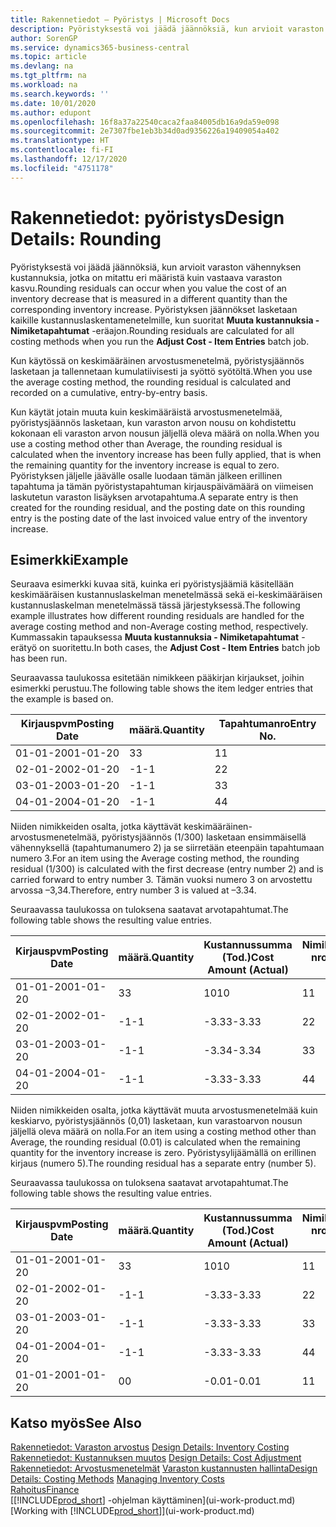 ```yaml
---
title: Rakennetiedot – Pyöristys | Microsoft Docs
description: Pyöristyksestä voi jäädä jäännöksiä, kun arvioit varaston vähennyksen kustannuksia, jotka on mitattu eri määristä, kuin vastaava varaston kasvu. Pyöristyksen jäännökset lasketaan kaikille kustannuslaskentamenetelmille, kun suoritat **Muuta kustannuksia - Nimiketapahtumat** -eräajon.
author: SorenGP
ms.service: dynamics365-business-central
ms.topic: article
ms.devlang: na
ms.tgt_pltfrm: na
ms.workload: na
ms.search.keywords: ''
ms.date: 10/01/2020
ms.author: edupont
ms.openlocfilehash: 16f8a37a22540caca2faa84005db16a9da59e098
ms.sourcegitcommit: 2e7307fbe1eb3b34d0ad9356226a19409054a402
ms.translationtype: HT
ms.contentlocale: fi-FI
ms.lasthandoff: 12/17/2020
ms.locfileid: "4751178"
---
```

# <a name="design-details-rounding"></a><span data-ttu-id="febaa-104">Rakennetiedot: pyöristys</span><span class="sxs-lookup"><span data-stu-id="febaa-104">Design Details: Rounding</span></span>
<span data-ttu-id="febaa-105">Pyöristyksestä voi jäädä jäännöksiä, kun arvioit varaston vähennyksen kustannuksia, jotka on mitattu eri määristä kuin vastaava varaston kasvu.</span><span class="sxs-lookup"><span data-stu-id="febaa-105">Rounding residuals can occur when you value the cost of an inventory decrease that is measured in a different quantity than the corresponding inventory increase.</span></span> <span data-ttu-id="febaa-106">Pyöristyksen jäännökset lasketaan kaikille kustannuslaskentamenetelmille, kun suoritat **Muuta kustannuksia - Nimiketapahtumat** -eräajon.</span><span class="sxs-lookup"><span data-stu-id="febaa-106">Rounding residuals are calculated for all costing methods when you run the **Adjust Cost - Item Entries** batch job.</span></span>  

 <span data-ttu-id="febaa-107">Kun käytössä on keskimääräinen arvostusmenetelmä, pyöristysjäännös lasketaan ja tallennetaan kumulatiivisesti ja syöttö syötöltä.</span><span class="sxs-lookup"><span data-stu-id="febaa-107">When you use the average costing method, the rounding residual is calculated and recorded on a cumulative, entry-by-entry basis.</span></span>  

 <span data-ttu-id="febaa-108">Kun käytät jotain muuta kuin keskimääräistä arvostusmenetelmää, pyöristysjäännös lasketaan, kun varaston arvon nousu on kohdistettu kokonaan eli varaston arvon nousun jäljellä oleva määrä on nolla.</span><span class="sxs-lookup"><span data-stu-id="febaa-108">When you use a costing method other than Average, the rounding residual is calculated when the inventory increase has been fully applied, that is when the remaining quantity for the inventory increase is equal to zero.</span></span> <span data-ttu-id="febaa-109">Pyöristyksen jäljelle jäävälle osalle luodaan tämän jälkeen erillinen tapahtuma ja tämän pyöristystapahtuman kirjauspäivämäärä on viimeisen laskutetun varaston lisäyksen arvotapahtuma.</span><span class="sxs-lookup"><span data-stu-id="febaa-109">A separate entry is then created for the rounding residual, and the posting date on this rounding entry is the posting date of the last invoiced value entry of the inventory increase.</span></span>  

## <a name="example"></a><span data-ttu-id="febaa-110">Esimerkki</span><span class="sxs-lookup"><span data-stu-id="febaa-110">Example</span></span>  
 <span data-ttu-id="febaa-111">Seuraava esimerkki kuvaa sitä, kuinka eri pyöristysjäämiä käsitellään keskimääräisen kustannuslaskelman menetelmässä sekä ei-keskimääräisen kustannuslaskelman menetelmässä tässä järjestyksessä.</span><span class="sxs-lookup"><span data-stu-id="febaa-111">The following example illustrates how different rounding residuals are handled for the average costing method and non-Average costing method, respectively.</span></span> <span data-ttu-id="febaa-112">Kummassakin tapauksessa **Muuta kustannuksia - Nimiketapahtumat** -erätyö on suoritettu.</span><span class="sxs-lookup"><span data-stu-id="febaa-112">In both cases, the **Adjust Cost - Item Entries** batch job has been run.</span></span>  

 <span data-ttu-id="febaa-113">Seuraavassa taulukossa esitetään nimikkeen pääkirjan kirjaukset, joihin esimerkki perustuu.</span><span class="sxs-lookup"><span data-stu-id="febaa-113">The following table shows the item ledger entries that the example is based on.</span></span>  

|<span data-ttu-id="febaa-114">Kirjauspvm</span><span class="sxs-lookup"><span data-stu-id="febaa-114">Posting Date</span></span>|<span data-ttu-id="febaa-115">määrä.</span><span class="sxs-lookup"><span data-stu-id="febaa-115">Quantity</span></span>|<span data-ttu-id="febaa-116">Tapahtumanro</span><span class="sxs-lookup"><span data-stu-id="febaa-116">Entry No.</span></span>|  
|------------------|--------------|---------------|  
|<span data-ttu-id="febaa-117">01-01-20</span><span class="sxs-lookup"><span data-stu-id="febaa-117">01-01-20</span></span>|<span data-ttu-id="febaa-118">3</span><span class="sxs-lookup"><span data-stu-id="febaa-118">3</span></span>|<span data-ttu-id="febaa-119">1</span><span class="sxs-lookup"><span data-stu-id="febaa-119">1</span></span>|  
|<span data-ttu-id="febaa-120">02-01-20</span><span class="sxs-lookup"><span data-stu-id="febaa-120">02-01-20</span></span>|<span data-ttu-id="febaa-121">-1</span><span class="sxs-lookup"><span data-stu-id="febaa-121">-1</span></span>|<span data-ttu-id="febaa-122">2</span><span class="sxs-lookup"><span data-stu-id="febaa-122">2</span></span>|  
|<span data-ttu-id="febaa-123">03-01-20</span><span class="sxs-lookup"><span data-stu-id="febaa-123">03-01-20</span></span>|<span data-ttu-id="febaa-124">-1</span><span class="sxs-lookup"><span data-stu-id="febaa-124">-1</span></span>|<span data-ttu-id="febaa-125">3</span><span class="sxs-lookup"><span data-stu-id="febaa-125">3</span></span>|  
|<span data-ttu-id="febaa-126">04-01-20</span><span class="sxs-lookup"><span data-stu-id="febaa-126">04-01-20</span></span>|<span data-ttu-id="febaa-127">-1</span><span class="sxs-lookup"><span data-stu-id="febaa-127">-1</span></span>|<span data-ttu-id="febaa-128">4</span><span class="sxs-lookup"><span data-stu-id="febaa-128">4</span></span>|  

 <span data-ttu-id="febaa-129">Niiden nimikkeiden osalta, jotka käyttävät keskimääräinen-arvostusmenetelmää, pyöristysjäännös (1/300) lasketaan ensimmäisellä vähennyksellä (tapahtumanumero 2) ja se siirretään eteenpäin tapahtumaan numero 3.</span><span class="sxs-lookup"><span data-stu-id="febaa-129">For an item using the Average costing method, the rounding residual (1/300) is calculated with the first decrease (entry number 2) and is carried forward to entry number 3.</span></span> <span data-ttu-id="febaa-130">Tämän vuoksi numero 3 on arvostettu arvossa –3,34.</span><span class="sxs-lookup"><span data-stu-id="febaa-130">Therefore, entry number 3 is valued at –3.34.</span></span>  

 <span data-ttu-id="febaa-131">Seuraavassa taulukossa on tuloksena saatavat arvotapahtumat.</span><span class="sxs-lookup"><span data-stu-id="febaa-131">The following table shows the resulting value entries.</span></span>  

|<span data-ttu-id="febaa-132">Kirjauspvm</span><span class="sxs-lookup"><span data-stu-id="febaa-132">Posting Date</span></span>|<span data-ttu-id="febaa-133">määrä.</span><span class="sxs-lookup"><span data-stu-id="febaa-133">Quantity</span></span>|<span data-ttu-id="febaa-134">Kustannussumma (Tod.)</span><span class="sxs-lookup"><span data-stu-id="febaa-134">Cost Amount (Actual)</span></span>|<span data-ttu-id="febaa-135">Nimiketapahtuman nro</span><span class="sxs-lookup"><span data-stu-id="febaa-135">Item Ledger Entry No.</span></span>|<span data-ttu-id="febaa-136">Tapahtumanro</span><span class="sxs-lookup"><span data-stu-id="febaa-136">Entry No.</span></span>|  
|------------------|--------------|----------------------------|---------------------------|---------------|  
|<span data-ttu-id="febaa-137">01-01-20</span><span class="sxs-lookup"><span data-stu-id="febaa-137">01-01-20</span></span>|<span data-ttu-id="febaa-138">3</span><span class="sxs-lookup"><span data-stu-id="febaa-138">3</span></span>|<span data-ttu-id="febaa-139">10</span><span class="sxs-lookup"><span data-stu-id="febaa-139">10</span></span>|<span data-ttu-id="febaa-140">1</span><span class="sxs-lookup"><span data-stu-id="febaa-140">1</span></span>|<span data-ttu-id="febaa-141">1</span><span class="sxs-lookup"><span data-stu-id="febaa-141">1</span></span>|  
|<span data-ttu-id="febaa-142">02-01-20</span><span class="sxs-lookup"><span data-stu-id="febaa-142">02-01-20</span></span>|<span data-ttu-id="febaa-143">-1</span><span class="sxs-lookup"><span data-stu-id="febaa-143">-1</span></span>|<span data-ttu-id="febaa-144">-3.33</span><span class="sxs-lookup"><span data-stu-id="febaa-144">-3.33</span></span>|<span data-ttu-id="febaa-145">2</span><span class="sxs-lookup"><span data-stu-id="febaa-145">2</span></span>|<span data-ttu-id="febaa-146">2</span><span class="sxs-lookup"><span data-stu-id="febaa-146">2</span></span>|  
|<span data-ttu-id="febaa-147">03-01-20</span><span class="sxs-lookup"><span data-stu-id="febaa-147">03-01-20</span></span>|<span data-ttu-id="febaa-148">-1</span><span class="sxs-lookup"><span data-stu-id="febaa-148">-1</span></span>|<span data-ttu-id="febaa-149">-3.34</span><span class="sxs-lookup"><span data-stu-id="febaa-149">-3.34</span></span>|<span data-ttu-id="febaa-150">3</span><span class="sxs-lookup"><span data-stu-id="febaa-150">3</span></span>|<span data-ttu-id="febaa-151">3</span><span class="sxs-lookup"><span data-stu-id="febaa-151">3</span></span>|  
|<span data-ttu-id="febaa-152">04-01-20</span><span class="sxs-lookup"><span data-stu-id="febaa-152">04-01-20</span></span>|<span data-ttu-id="febaa-153">-1</span><span class="sxs-lookup"><span data-stu-id="febaa-153">-1</span></span>|<span data-ttu-id="febaa-154">-3.33</span><span class="sxs-lookup"><span data-stu-id="febaa-154">-3.33</span></span>|<span data-ttu-id="febaa-155">4</span><span class="sxs-lookup"><span data-stu-id="febaa-155">4</span></span>|<span data-ttu-id="febaa-156">4</span><span class="sxs-lookup"><span data-stu-id="febaa-156">4</span></span>|  

 <span data-ttu-id="febaa-157">Niiden nimikkeiden osalta, jotka käyttävät muuta arvostusmenetelmää kuin keskiarvo, pyöristysjäännös (0,01) lasketaan, kun varastoarvon nousun jäljellä oleva määrä on nolla.</span><span class="sxs-lookup"><span data-stu-id="febaa-157">For an item using a costing method other than Average, the rounding residual (0.01) is calculated when the remaining quantity for the inventory increase is zero.</span></span> <span data-ttu-id="febaa-158">Pyöristysylijäämällä on erillinen kirjaus (numero 5).</span><span class="sxs-lookup"><span data-stu-id="febaa-158">The rounding residual has a separate entry (number 5).</span></span>  

 <span data-ttu-id="febaa-159">Seuraavassa taulukossa on tuloksena saatavat arvotapahtumat.</span><span class="sxs-lookup"><span data-stu-id="febaa-159">The following table shows the resulting value entries.</span></span>  

|<span data-ttu-id="febaa-160">Kirjauspvm</span><span class="sxs-lookup"><span data-stu-id="febaa-160">Posting Date</span></span>|<span data-ttu-id="febaa-161">määrä.</span><span class="sxs-lookup"><span data-stu-id="febaa-161">Quantity</span></span>|<span data-ttu-id="febaa-162">Kustannussumma (Tod.)</span><span class="sxs-lookup"><span data-stu-id="febaa-162">Cost Amount (Actual)</span></span>|<span data-ttu-id="febaa-163">Nimiketapahtuman nro</span><span class="sxs-lookup"><span data-stu-id="febaa-163">Item Ledger Entry No.</span></span>|<span data-ttu-id="febaa-164">Tapahtumanro</span><span class="sxs-lookup"><span data-stu-id="febaa-164">Entry No.</span></span>|  
|------------------|--------------|----------------------------|---------------------------|---------------|  
|<span data-ttu-id="febaa-165">01-01-20</span><span class="sxs-lookup"><span data-stu-id="febaa-165">01-01-20</span></span>|<span data-ttu-id="febaa-166">3</span><span class="sxs-lookup"><span data-stu-id="febaa-166">3</span></span>|<span data-ttu-id="febaa-167">10</span><span class="sxs-lookup"><span data-stu-id="febaa-167">10</span></span>|<span data-ttu-id="febaa-168">1</span><span class="sxs-lookup"><span data-stu-id="febaa-168">1</span></span>|<span data-ttu-id="febaa-169">1</span><span class="sxs-lookup"><span data-stu-id="febaa-169">1</span></span>|  
|<span data-ttu-id="febaa-170">02-01-20</span><span class="sxs-lookup"><span data-stu-id="febaa-170">02-01-20</span></span>|<span data-ttu-id="febaa-171">-1</span><span class="sxs-lookup"><span data-stu-id="febaa-171">-1</span></span>|<span data-ttu-id="febaa-172">-3.33</span><span class="sxs-lookup"><span data-stu-id="febaa-172">-3.33</span></span>|<span data-ttu-id="febaa-173">2</span><span class="sxs-lookup"><span data-stu-id="febaa-173">2</span></span>|<span data-ttu-id="febaa-174">2</span><span class="sxs-lookup"><span data-stu-id="febaa-174">2</span></span>|  
|<span data-ttu-id="febaa-175">03-01-20</span><span class="sxs-lookup"><span data-stu-id="febaa-175">03-01-20</span></span>|<span data-ttu-id="febaa-176">-1</span><span class="sxs-lookup"><span data-stu-id="febaa-176">-1</span></span>|<span data-ttu-id="febaa-177">-3.33</span><span class="sxs-lookup"><span data-stu-id="febaa-177">-3.33</span></span>|<span data-ttu-id="febaa-178">3</span><span class="sxs-lookup"><span data-stu-id="febaa-178">3</span></span>|<span data-ttu-id="febaa-179">3</span><span class="sxs-lookup"><span data-stu-id="febaa-179">3</span></span>|  
|<span data-ttu-id="febaa-180">04-01-20</span><span class="sxs-lookup"><span data-stu-id="febaa-180">04-01-20</span></span>|<span data-ttu-id="febaa-181">-1</span><span class="sxs-lookup"><span data-stu-id="febaa-181">-1</span></span>|<span data-ttu-id="febaa-182">-3.33</span><span class="sxs-lookup"><span data-stu-id="febaa-182">-3.33</span></span>|<span data-ttu-id="febaa-183">4</span><span class="sxs-lookup"><span data-stu-id="febaa-183">4</span></span>|<span data-ttu-id="febaa-184">4</span><span class="sxs-lookup"><span data-stu-id="febaa-184">4</span></span>|  
|<span data-ttu-id="febaa-185">01-01-20</span><span class="sxs-lookup"><span data-stu-id="febaa-185">01-01-20</span></span>|<span data-ttu-id="febaa-186">0</span><span class="sxs-lookup"><span data-stu-id="febaa-186">0</span></span>|<span data-ttu-id="febaa-187">-0.01</span><span class="sxs-lookup"><span data-stu-id="febaa-187">-0.01</span></span>|<span data-ttu-id="febaa-188">1</span><span class="sxs-lookup"><span data-stu-id="febaa-188">1</span></span>|<span data-ttu-id="febaa-189">5</span><span class="sxs-lookup"><span data-stu-id="febaa-189">5</span></span>|  

## <a name="see-also"></a><span data-ttu-id="febaa-190">Katso myös</span><span class="sxs-lookup"><span data-stu-id="febaa-190">See Also</span></span>  
 <span data-ttu-id="febaa-191">[Rakennetiedot: Varaston arvostus](design-details-inventory-costing.md) </span><span class="sxs-lookup"><span data-stu-id="febaa-191">[Design Details: Inventory Costing](design-details-inventory-costing.md) </span></span>  
 <span data-ttu-id="febaa-192">[Rakennetiedot: Kustannuksen muutos](design-details-cost-adjustment.md) </span><span class="sxs-lookup"><span data-stu-id="febaa-192">[Design Details: Cost Adjustment](design-details-cost-adjustment.md) </span></span>  
 <span data-ttu-id="febaa-193">[Rakennetiedot: Arvostusmenetelmät](design-details-costing-methods.md) [Varaston kustannusten hallinta](finance-manage-inventory-costs.md)</span><span class="sxs-lookup"><span data-stu-id="febaa-193">[Design Details: Costing Methods](design-details-costing-methods.md) [Managing Inventory Costs](finance-manage-inventory-costs.md)</span></span>  
 [<span data-ttu-id="febaa-194">Rahoitus</span><span class="sxs-lookup"><span data-stu-id="febaa-194">Finance</span></span>](finance.md)  
 <span data-ttu-id="febaa-195">[[!INCLUDE[prod_short](includes/prod_short.md)] -ohjelman käyttäminen](ui-work-product.md)</span><span class="sxs-lookup"><span data-stu-id="febaa-195">[Working with [!INCLUDE[prod_short](includes/prod_short.md)]](ui-work-product.md)</span></span>
